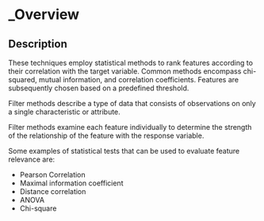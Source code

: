 # _Overview

## Description

These techniques employ statistical methods to rank features according to their correlation with the target variable. Common methods encompass chi-squared, mutual information, and correlation coefficients. Features are subsequently chosen based on a predefined threshold.

Filter methods describe a type of data that consists of observations on only a single characteristic or attribute.

Filter methods examine each feature individually to determine the strength of the relationship of the feature with the response variable.

Some examples of statistical tests that can be used to evaluate feature relevance are:

- Pearson Correlation
- Maximal information coefficient
- Distance correlation
- ANOVA
- Chi-square
